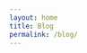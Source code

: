 ```yaml
---
layout: home
title: Blog
permalink: /blog/
---
```



<!-- ### Stories from [Medium](https://medium.com/@diogoaguiam):

<script src="//rss.bloople.net/?url=https%3A%2F%2Fmedium.com%2Ffeed%2F%40diogoaguiam&showtitle=false&type=js"></script>

--- -->

